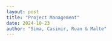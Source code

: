 ```yaml
---
layout: post
title: "Project Management"
date: 2024-10-23
author: "Sima, Casimir, Ruan & Malte"
---
```

